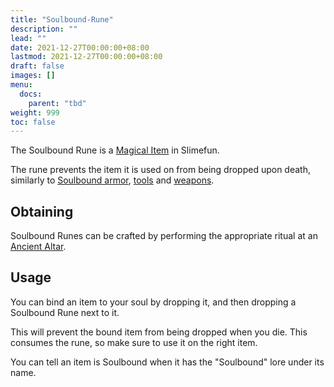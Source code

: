 ```yaml
---
title: "Soulbound-Rune"
description: ""
lead: ""
date: 2021-12-27T00:00:00+08:00
lastmod: 2021-12-27T00:00:00+08:00
draft: false
images: []
menu: 
  docs:
    parent: "tbd"
weight: 999
toc: false
---
```


The Soulbound Rune is a [Magical Item](/docs/slimefun/magical-items) in Slimefun.

The rune prevents the item it is used on from being dropped upon death, similarly to [Soulbound armor](/docs/slimefun/soulbound-armor), [tools](/docs/slimefun/soulbound-tools) and [weapons](/docs/slimefun/soulbound-weapons).

## Obtaining

Soulbound Runes can be crafted by performing the appropriate ritual at an [Ancient Altar](/docs/slimefun/ancient-altar).

## Usage

You can bind an item to your soul by dropping it, and then dropping a Soulbound Rune next to it.

This will prevent the bound item from being dropped when you die. This consumes the rune, so make sure to use it on the right item.

You can tell an item is Soulbound when it has the "Soulbound" lore under its name.
